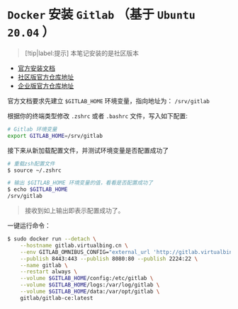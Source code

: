 # `Docker` 安装 `Gitlab` （基于 `Ubuntu 20.04` ）

> [!tip|label:提示]
> 本笔记安装的是社区版本


* [官方安装文档](https://docs.gitlab.com/ee/install/docker.html#install-gitlab-using-docker-engine)
* [社区版官方仓库地址](https://registry.hub.docker.com/r/gitlab/gitlab-ce/)
* [企业版官方仓库地址](https://hub.docker.com/r/gitlab/gitlab-ee)

官方文档要求先建立 `$GITLAB_HOME` 环境变量，指向地址为： `/srv/gitlab`

根据你的终端类型修改 `.zshrc` 或者 `.bashrc` 文件，写入如下配置:

```bash
# Gitlab 环境变量
export GITLAB_HOME=/srv/gitlab
```

接下来从新加载配置文件，并测试环境变量是否配置成功了

```bash
# 重载zsh配置文件
$ source ~/.zshrc

# 输出 $GITLAB_HOME 环境变量的值，看看是否配置成功了
$ echo $GITLAB_HOME
/srv/gitlab
```

> 接收到如上输出即表示配置成功了。

一键运行命令：

```bash
$ sudo docker run --detach \
    --hostname gitlab.virtualbing.cn \
    --env GITLAB_OMNIBUS_CONFIG="external_url 'http://gitlab.virtualbing.cn/'; gitlab_rails['lfs_enabled'] = true;" \
    --publish 8443:443 --publish 8080:80 --publish 2224:22 \
    --name gitlab \
    --restart always \
    --volume $GITLAB_HOME/config:/etc/gitlab \
    --volume $GITLAB_HOME/logs:/var/log/gitlab \
    --volume $GITLAB_HOME/data:/var/opt/gitlab \
    gitlab/gitlab-ce:latest
```
